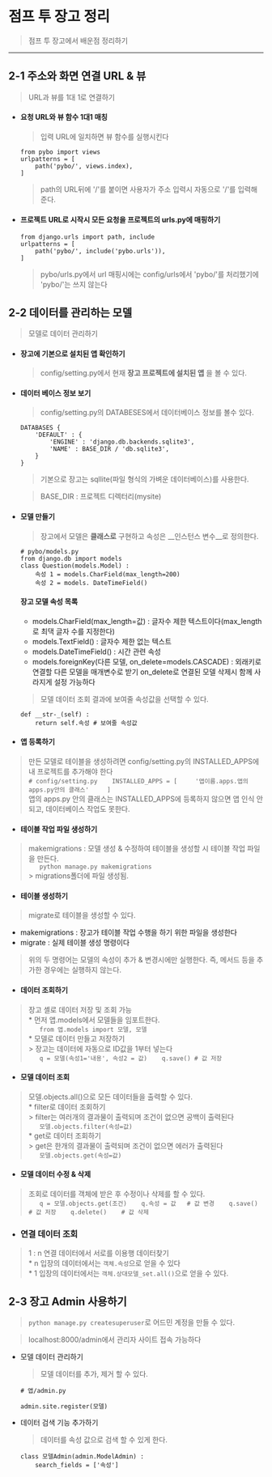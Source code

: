 # 점프 투 장고 정리
> 점프 투 장고에서 배운점 정리하기
***
## 2-1 주소와 화면 연결 URL & 뷰
> URL과 뷰를 1대 1로 연결하기   

* #### 요청 URL와 뷰 함수 1대1 매칭
    > 입력 URL에 일치하면 뷰 함수를 실행시킨다
    ```
    from pybo import views
    urlpatterns = [
        path('pybo/', views.index),  
    ]
    ```
    > path의 URL뒤에 '/'를 붙이면 사용자가 주소 입력시 자동으로 '/'를 입력해준다.

* #### 프로젝트 URL로 시작시 모든 요청을 프로젝트의 urls.py에 매핑하기
    ```
    from django.urls import path, include
    urlpatterns = [
        path('pybo/', include('pybo.urls')),
    ]
    ```
    > pybo/urls.py에서 url 매핑시에는 config/urls에서 'pybo/'를 처리했기에 'pybo/'는 쓰지 않는다
  
## 2-2 데이터를 관리하는 모델
> 모델로 데이터 관리하기
* #### 장고에 기본으로 설치된 앱 확인하기
    > config/setting.py에서 현재 __장고 프로젝트에 설치된 앱__ 을 볼 수 있다.
* #### 데이터 베이스 정보 보기
    > config/setting.py의 DATABESES에서 데이터베이스 정보를 볼수 있다.
    ```
    DATABASES {
        'DEFAULT' : {
            'ENGINE' : 'django.db.backends.sqlite3',
            'NAME' : BASE_DIR / 'db.sqlite3', 
        }
    }
    ```
    > 기본으로 장고는 sqllite(파일 형식의 가벼운 데이터베이스)를 사용한다. 
   
    > BASE_DIR : 프로젝트 디렉터리(mysite)
   
* #### 모델 만들기
    > 장고에서 모델은 __클래스로__ 구현하고 속성은 __인스턴스 변수__로 정의한다.
    ```
    # pybo/models.py
    from django.db import models
    class Question(models.Model) :
        속성 1 = models.CharField(max_length=200)
        속성 2 = models. DateTimeField()
    ```
    
    #### 장고 모델 속성 목록
    * models.CharField(max_length=값) : 글자수 제한 텍스트이다(max_length로 최댁 글자 수를 지정한다)
    * models.TextField() : 글자수 제한 없는 텍스트
    * models.DateTimeField() : 시간 관련 속성
    * models.foreignKey(다른 모델, on_delete=models.CASCADE) : 외래키로 연결할 다른 모델을 매개변수로 받기 on_delete로 연결된 모델 삭제시 함께 사라지게 설정 가능하다
        
    > 모델 데이터 조회 결과에 보여줄 속성값을 선택할 수 있다.
    ```
    def __str-_(self) :
        return self.속성 # 보여줄 속성값
    ```
* #### 앱 등록하기
> 만든 모델로 테이블을 생성하려면 config/setting.py의 INSTALLED_APPS에 내 프로젝트를 추가해야 한다   
    ```
    # config/setting.py   
    INSTALLED_APPS = [    
    '앱이름.apps.앱의 apps.py안의 클래스'    
    ]    
    ```   
> 앱의 apps.py 안의 클래스는 INSTALLED_APPS에 등록하지 않으면 앱 인식 안되고, 데이터베이스 작업도 못한다.

* #### 테이블 작업 파일 생성하기
> makemigrations : 모델 생성 & 수정하여 테이블을 생성할 시 테이블 작업 파일을 만든다.   
    ```   
    python manage.py makemigrations   
    ```   
    > migrations폴더에 파일 생성됨.   
* #### 테이블 생성하기
> migrate로 테이블을 생성할 수 있다.

* makemigrations : 장고가 테이블 작업 수행을 하기 위한 파일을 생성한다
* migrate : 실제 테이블 생성 명령이다
> 위의 두 명령어는 모델의 속성이 추가 & 변경시에만 실행한다. 즉, 메서드 등을 추가한 경우에는 실행하지 않는다.

* #### 데이터 조회하기
> 장고 셸로 데이터 저장 및 조회 가능   
    * 먼저 앱.models에서 모델들을 임포트한다.   
    ```   
    from 앱.models import 모델, 모델   
    ```   
    * 모델로 데이터 만들고 저장하기   
    > 장고는 데이터에 자동으로 ID값을 1부터 넣는다   
    ```   
    q = 모델(속성1='내용', 속성2 = 값)   
    q.save() # 값 저장   
    ```    
* #### 모델 데이터 조회
> 모델.objects.all()으로 모든 데이터들을 출력할 수 있다.   
    * filter로 데이터 조회하기   
    > filter는 여러개의 결과물이 출력되며 조건이 없으면 공백이 출력된다   
    ```   
    모델.objects.filter(속성=값)   
    ```   
    * get로 데이터 조회하기    
    > get은 한개의 결과물이 출력되며 조건이 없으면 에러가 출력된다   
    ```   
    모델.objects.get(속성=값)   
    ```   
* #### 모델 데이터 수정 & 삭제
> 조회로 데이터를 객체에 받은 후 수정이나 삭제를 할 수 있다.   
    ```   
    q = 모델.objects.get(조건)   
    q.속성 = 값   # 값 변경   
    q.save()    # 값 저장   
    q.delete()    # 값 삭제   
    ```   
* ### 연결 데이터 조회   
> 1 : n 연결 데이터에서 서로를 이용행 데이터찾기   
    * n 입장의 데이터에서는 ```객체.속성```으로 얻을 수 있다   
    * 1 입장의 데이터에서는 ```객체.상대모델_set.all()```으로 얻을 수 있다.   
    
## 2-3 장고 Admin 사용하기    
> ```python manage.py createsuperuser```로 어드민 계정을 만들 수 있다.

> localhost:8000/admin에서 관리자 사이트 접속 가능하다

* 모델 데이터 관리하기
    > 모델 데이터를 추가, 제거 할 수 있다.
    ```
    # 앱/admin.py
    
    admin.site.register(모델)
    ```
* 데이터 검색 기능 추가하기
    > 데이터를 속성 값으로 검색 할 수 있게 한다.
    ```
    class 모델Admin(admin.ModelAdmin) :
        search_fields = ['속성'] 
    ```

 
